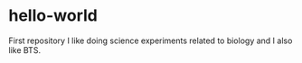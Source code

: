 # hello-world
First repository
I like doing science experiments related to biology and I also like BTS.
